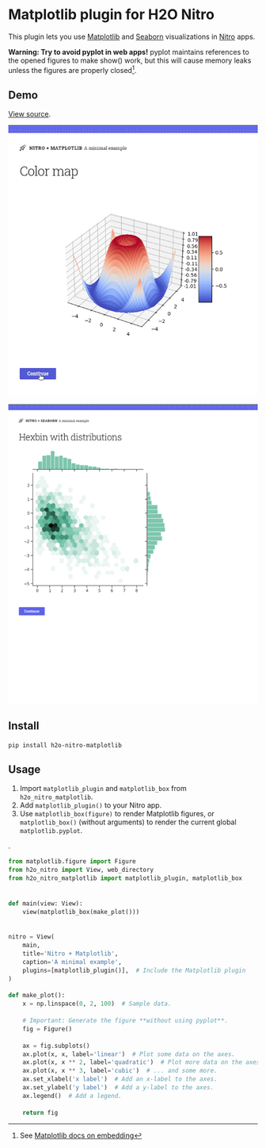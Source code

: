 # Matplotlib plugin for H2O Nitro

This plugin lets you use [Matplotlib](https://matplotlib.org/stable/index.html)
and [Seaborn](https://seaborn.pydata.org/) visualizations in [Nitro](https://nitro.h2o.ai) apps.

**Warning: Try to avoid pyplot in web apps!** pyplot maintains references to the opened figures to make show() work, but
this will cause memory leaks unless the figures are properly closed[^1].

[^1]: See [Matplotlib docs on embedding](https://matplotlib.org/3.5.0/gallery/user_interfaces/web_application_server_sgskip.html)

## Demo

[View source](example).

![Matplotlib](demo_matplotlib.gif)

![Seaborn](demo_seaborn.gif)

## Install

```
pip install h2o-nitro-matplotlib
```

## Usage

1. Import `matplotlib_plugin` and `matplotlib_box` from `h2o_nitro_matplotlib`.
2. Add `matplotlib_plugin()` to your Nitro app.
3. Use `matplotlib_box(figure)` to render Matplotlib figures, or `matplotlib_box()` (without arguments) to render the
   current global `matplotlib.pyplot`.

.

```py 
from matplotlib.figure import Figure
from h2o_nitro import View, web_directory
from h2o_nitro_matplotlib import matplotlib_plugin, matplotlib_box


def main(view: View):
    view(matplotlib_box(make_plot()))


nitro = View(
    main,
    title='Nitro + Matplotlib',
    caption='A minimal example',
    plugins=[matplotlib_plugin()],  # Include the Matplotlib plugin
)

def make_plot():
    x = np.linspace(0, 2, 100)  # Sample data.

    # Important: Generate the figure **without using pyplot**.
    fig = Figure()

    ax = fig.subplots()
    ax.plot(x, x, label='linear')  # Plot some data on the axes.
    ax.plot(x, x ** 2, label='quadratic')  # Plot more data on the axes...
    ax.plot(x, x ** 3, label='cubic')  # ... and some more.
    ax.set_xlabel('x label')  # Add an x-label to the axes.
    ax.set_ylabel('y label')  # Add a y-label to the axes.
    ax.legend()  # Add a legend.

    return fig

```



